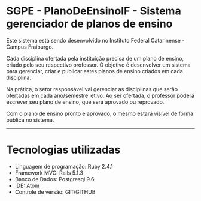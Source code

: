 SGPE - PlanoDeEnsinoIF - Sistema gerenciador de planos de ensino
================

Este sistema está sendo desenvolvido no Instituto Federal Catarinense - Campus Fraiburgo.

Cada disciplina ofertada pela instituição precisa de um plano de ensino, criado pelo seu respectivo professor. O objetivo é desenvolver um sistema para gerenciar, criar e publicar estes planos de ensino criados em cada disciplina.

Na prática, o setor responsável vai gerenciar as disciplinas que serão ofertadas em cada ano/semestre letivo. Ao ser ofertada, o professor poderá escrever seu plano de ensino, que será aprovado ou reprovado.

Com o plano de ensino pronto e aprovado, o mesmo estará visível de forma pública no sistema.

-----------
Tecnologias utilizadas
================
<ul>
  <li>Linguagem de programação: Ruby 2.4.1</li>
  <li>Framework MVC: Rails 5.1.3</li>
  <li>Banco de Dados: Postgresql 9.6</li>
  <li>IDE: Atom</li>
  <li>Controle de versão: GIT/GITHUB</li>
</ul>
